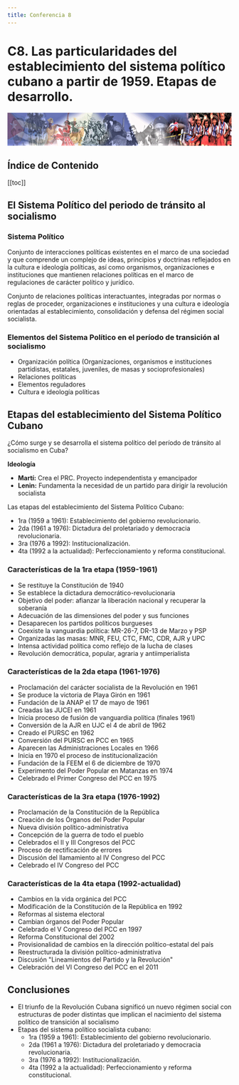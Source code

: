 ```yaml
---
title: Conferencia 8
---
```


# C8. Las particularidades del establecimiento del sistema político cubano a partir de 1959. Etapas de desarrollo.

![ma](/materiales-internos/10-1.png)

## Índice de Contenido

[[toc]]

## El Sistema Político del periodo de tránsito al socialismo

### Sistema Político

Conjunto de interacciones políticas existentes en el marco de una sociedad y que comprende un complejo de ideas, 
principios y doctrinas reflejados en la cultura e ideología políticas, así como organismos, organizaciones e instituciones que mantienen
relaciones políticas en el marco de regulaciones de carácter político y jurídico.

Conjunto de relaciones políticas interactuantes, integradas por normas o reglas de proceder, organizaciones e instituciones y una cultura
e ideología orientadas al establecimiento, consolidación y defensa del régimen social socialista.

### Elementos del Sistema Político en el período de transición al socialismo

- Organización política (Organizaciones, organismos e instituciones partidistas, estatales, juveniles, de masas y socioprofesionales)
- Relaciones políticas
- Elementos reguladores
- Cultura e ideología políticas

## Etapas del establecimiento del Sistema Político Cubano

¿Cómo surge y se desarrolla el sistema político del período de tránsito al socialismo en Cuba?

**Ideología**
- **Martí:** Crea el PRC. Proyecto independentista y emancipador
- **Lenin:** Fundamenta la necesidad de un partido para dirigir la revolución socialista

Las etapas del establecimiento del Sistema Político Cubano:
- 1ra (1959 a 1961): Establecimiento del gobierno revolucionario.
- 2da (1961 a 1976): Dictadura del proletariado y democracia revolucionaria.
- 3ra (1976 a 1992): Institucionalización.
- 4ta (1992 a la actualidad): Perfeccionamiento y reforma constitucional.

### Características de la 1ra etapa (1959-1961) 

- Se restituye la Constitución de 1940
- Se establece la dictadura democrático-revolucionaria
- Objetivo del poder: afianzar la liberación nacional y recuperar la soberanía 
- Adecuación de las dimensiones del poder y sus funciones
- Desaparecen los partidos políticos burgueses
- Coexiste la vanguardia política: MR-26-7, DR-13 de Marzo y PSP
- Organizadas las masas: MNR, FEU, CTC, FMC, CDR, AJR y UPC
- Intensa actividad política como reflejo de la lucha de clases
- Revolución democrática, popular, agraria y antiimperialista

### Características de la 2da etapa (1961-1976)

- Proclamación del carácter socialista de la Revolución en 1961
- Se produce la victoria de Playa Girón en 1961
- Fundación de la ANAP el 17 de mayo de 1961
- Creadas las JUCEI en 1961
- Inicia proceso de fusión de vanguardia política (finales 1961)
- Conversión de la AJR en UJC el 4 de abril de 1962
- Creado el PURSC en 1962
- Conversión del PURSC en PCC en 1965
- Aparecen las Administraciones Locales en 1966
- Inicia en 1970 el proceso de institucionalización
- Fundación de la FEEM el 6 de diciembre de 1970 
- Experimento del Poder Popular en Matanzas en 1974
- Celebrado el Primer Congreso del PCC en 1975

### Características de la 3ra etapa (1976-1992)

- Proclamación de la Constitución de la República
- Creación de los Órganos del Poder Popular 
- Nueva división político-administrativa
- Concepción de la guerra de todo el pueblo 
- Celebrados el II y III Congresos del PCC
- Proceso de rectificación de errores
- Discusión del llamamiento al IV Congreso del PCC
- Celebrado el IV Congreso del PCC

### Características de la 4ta etapa (1992-actualidad)

- Cambios en la vida orgánica del PCC
- Modificación de la Constitución de la República en 1992
- Reformas al sistema electoral
- Cambian órganos del Poder Popular 
- Celebrado el V Congreso del PCC en 1997
- Reforma Constitucional del 2002
- Provisionalidad de cambios en la dirección político-estatal del país
- Reestructurada la división político-administrativa
- Discusión "Lineamientos del Partido y la Revolución"
- Celebración del VI Congreso del PCC en el 2011

## Conclusiones

- El triunfo de la Revolución Cubana significó un nuevo régimen social con estructuras de poder distintas que implican el nacimiento
del sistema político de transición al socialismo
- Etapas del sistema político socialista cubano:
    - 1ra (1959 a 1961): Establecimiento del gobierno revolucionario.
  - 2da (1961 a 1976): Dictadura del proletariado y democracia revolucionaria.
  - 3ra (1976 a 1992): Institucionalización.
  - 4ta (1992 a la actualidad): Perfeccionamiento y reforma constitucional.
